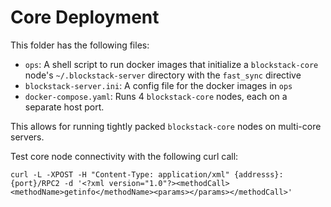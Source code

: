 # Core Deployment

This folder has the following files:

- `ops`: A shell script to run docker images that initialize a `blockstack-core` node's `~/.blockstack-server` directory with the `fast_sync` directive
- `blockstack-server.ini`: A config file for the docker images in `ops`
- `docker-compose.yaml`: Runs 4 `blockstack-core` nodes, each on a separate host port.

This allows for running tightly packed `blockstack-core` nodes on multi-core servers.

Test core node connectivity with the following curl call:

```
curl -L -XPOST -H "Content-Type: application/xml" {addresss}:{port}/RPC2 -d '<?xml version="1.0"?><methodCall><methodName>getinfo</methodName><params></params></methodCall>'
```
